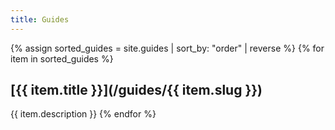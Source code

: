 ```yaml
---
title: Guides
---
```


{% assign sorted_guides = site.guides | sort_by: "order" | reverse %}
{% for item in sorted_guides %}
## [{{ item.title }}](/guides/{{ item.slug }})
{{ item.description }}
{% endfor %}
